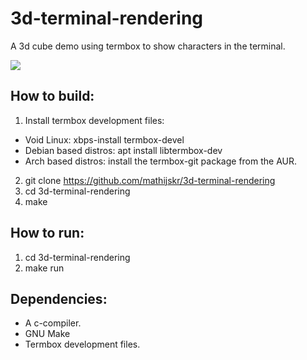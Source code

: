 # 3d-terminal-rendering
A 3d cube demo using termbox to show characters in the terminal.

![]("3d_demo.gif")

## How to build:
1. Install termbox development files: 
* Void Linux: xbps-install termbox-devel
* Debian based distros: apt install libtermbox-dev 
* Arch based distros: install the termbox-git package from the AUR. 
2. git clone https://github.com/mathijskr/3d-terminal-rendering
3. cd 3d-terminal-rendering
4. make

## How to run:
1. cd 3d-terminal-rendering
2. make run

## Dependencies:
* A c-compiler.
* GNU Make
* Termbox development files.
